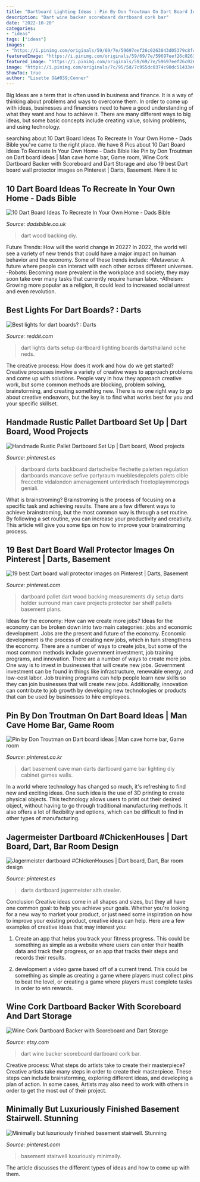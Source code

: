 ```yaml
---
title: "Dartboard Lighting Ideas : Pin By Don Troutman On Dart Board Ideas"
description: "Dart wine backer scoreboard dartboard cork bar"
date: "2022-10-20"
categories:
- "ideas"
tags: ["ideas"]
images:
- "https://i.pinimg.com/originals/59/69/7e/59697eef26c0263843d05379c8fcaefc.jpg"
featuredImage: "https://i.pinimg.com/originals/59/69/7e/59697eef26c0263843d05379c8fcaefc.jpg"
featured_image: "https://i.pinimg.com/originals/59/69/7e/59697eef26c0263843d05379c8fcaefc.jpg"
image: "https://i.pinimg.com/originals/7c/95/5d/7c955dc0374c90dc51433e6a62d867c9.jpg"
ShowToc: true
author: "Lisette O&#039;Conner"
---
```



Big Ideas are a term that is often used in business and finance. It is a way of thinking about problems and ways to overcome them. In order to come up with ideas, businesses and financiers need to have a good understanding of what they want and how to achieve it. There are many different ways to big ideas, but some basic concepts include creating value, solving problems, and using technology.

	

		
searching about 10 Dart Board Ideas To Recreate In Your Own Home - Dads Bible you've came to the right place. We have 8 Pics about 10 Dart Board Ideas To Recreate In Your Own Home - Dads Bible like Pin by Don Troutman on Dart board ideas | Man cave home bar, Game room, Wine Cork Dartboard Backer with Scoreboard and Dart Storage and also 19 best Dart board wall protector images on Pinterest | Darts, Basement. Here it is:
		
    
## 10 Dart Board Ideas To Recreate In Your Own Home - Dads Bible

<img loading=lazy src="http://dadsbible.co.uk/wp-content/uploads/2018/03/Dart-Board-Ideas-DIY-Wall-made-from-wood.jpg" onerror="this.onerror=null;this.src='https://tse2.mm.bing.net/th?id=OIP.iViNsPyGgiN8bMTo9v_46AHaJ3&amp;pid=15.1';" alt="10 Dart Board Ideas To Recreate In Your Own Home - Dads Bible">

_Source: dadsbible.co.uk_

>dart wood backing diy. 

	

Future Trends: How will the world change in 2022?
In 2022, the world will see a variety of new trends that could have a major impact on human behavior and the economy. Some of these trends include: 
-Metaverse: A future where people can interact with each other across different universes. 
-Robots: Becoming more prevalent in the workplace and society, they may soon take over many tasks that currently require human labor. 
-Atheism: Growing more popular as a religion, it could lead to increased social unrest and even revolution.

    
## Best Lights For Dart Boards? : Darts

<img loading=lazy src="http://www.dartsthailand.com/wp-content/uploads/2015/06/dbsu_013_ned_dart_pro_set_up_board_lighting_oche_photo_jusmagthai_bangkok_thailand.jpg" onerror="this.onerror=null;this.src='https://tse2.mm.bing.net/th?id=OIP.GO46virVge4Waag5dct6hwHaFj&amp;pid=15.1';" alt="Best lights for dart boards? : Darts">

_Source: reddit.com_

>dart lights darts setup dartboard lighting boards dartsthailand oche neds. 

	

The creative process: How does it work and how do we get started?
Creative processes involve a variety of creative ways to approach problems and come up with solutions. People vary in how they approach creative work, but some common methods are blocking, problem solving, brainstorming, and creating something new. There is no one right way to go about creative endeavors, but the key is to find what works best for you and your specific skillset.

    
## Handmade Rustic Pallet Dartboard Set Up | Dart Board, Wood Projects

<img loading=lazy src="https://i.pinimg.com/originals/8a/78/7c/8a787cc541f70c790ae0789cebac5867.jpg" onerror="this.onerror=null;this.src='https://tse1.mm.bing.net/th?id=OIP.RJxDfxZM9ynijhnxb7vIUwHaLR&amp;pid=15.1';" alt="Handmade Rustic Pallet Dartboard Set Up | Dart board, Wood projects">

_Source: pinterest.es_

>dartboard darts backboard dartscheibe flechette paletten regulation dartboards mancave sefive partyraum mueblesdepalets palets cible freccette vidalondon amenagement unterirdisch freetoplaymmorpgs geniali. 

	

What is brainstroming? Brainstroming is the process of focusing on a specific task and achieving results. There are a few different ways to achieve brainstroming, but the most common way is through a set routine. By following a set routine, you can increase your productivity and creativity. This article will give you some tips on how to improve your brainstroming process.

    
## 19 Best Dart Board Wall Protector Images On Pinterest | Darts, Basement

<img loading=lazy src="https://i.pinimg.com/736x/4c/98/be/4c98be8ac1203df8d95c5f9579382204--dartboard-ideas-pallet-bar.jpg" onerror="this.onerror=null;this.src='https://tse2.mm.bing.net/th?id=OIP.QvfKvvp5yUG_SE1xNUf6XAHaJ3&amp;pid=15.1';" alt="19 best Dart board wall protector images on Pinterest | Darts, Basement">

_Source: pinterest.com_

>dartboard pallet dart wood backing measurements diy setup darts holder surround man cave projects protector bar shelf pallets basement plans. 

	

Ideas for the economy: How can we create more jobs?
Ideas for the economy can be broken down into two main categories: jobs and economic development. Jobs are the present and future of the economy. Economic development is the process of creating new jobs, which in turn strengthens the economy. There are a number of ways to create jobs, but some of the most common methods include government investment, job training programs, and innovation.
There are a number of ways to create more jobs. One way is to invest in businesses that will create new jobs. Government investment can be found in things like infrastructure, renewable energy, and low-cost labor. Job training programs can help people learn new skills so they can join businesses that will create new jobs. Additionally, innovation can contribute to job growth by developing new technologies or products that can be used by businesses to hire employees.

    
## Pin By Don Troutman On Dart Board Ideas | Man Cave Home Bar, Game Room

<img loading=lazy src="https://i.pinimg.com/originals/ef/5b/32/ef5b32ba6b2ab7b5892b8192a9a4dac3.jpg" onerror="this.onerror=null;this.src='https://tse4.mm.bing.net/th?id=OIP.cG5FpkXFSt_WD95X01NAIAHaJ4&amp;pid=15.1';" alt="Pin by Don Troutman on Dart board ideas | Man cave home bar, Game room">

_Source: pinterest.co.kr_

>dart basement cave man darts dartboard game bar lighting diy cabinet games walls. 

	

In a world where technology has changed so much, it's refreshing to find new and exciting ideas. One such idea is the use of 3D printing to create physical objects. This technology allows users to print out their desired object, without having to go through traditional manufacturing methods. It also offers a lot of flexibility and options, which can be difficult to find in other types of manufacturing.

    
## Jagermeister Dartboard #ChickenHouses | Dart Board, Dart, Bar Room Design

<img loading=lazy src="https://i.pinimg.com/originals/7c/95/5d/7c955dc0374c90dc51433e6a62d867c9.jpg" onerror="this.onerror=null;this.src='https://tse1.mm.bing.net/th?id=OIP.XnJX6UdZqy9g5nN-Q8cEfwHaKB&amp;pid=15.1';" alt="Jagermeister dartboard #ChickenHouses | Dart board, Dart, Bar room design">

_Source: pinterest.es_

>darts dartboard jagermeister sith steeler. 

	

Conclusion
Creative ideas come in all shapes and sizes, but they all have one common goal: to help you achieve your goals. Whether you're looking for a new way to market your product, or just need some inspiration on how to improve your existing product, creative ideas can help. Here are a few examples of creative ideas that may interest you: 
1. Create an app that helps you track your fitness progress. This could be something as simple as a website where users can enter their health data and track their progress, or an app that tracks their steps and records their results.

2. development a video game based off of a current trend. This could be something as simple as creating a game where players must collect pins to beat the level, or creating a game where players must complete tasks in order to win rewards.


    
## Wine Cork Dartboard Backer With Scoreboard And Dart Storage

<img loading=lazy src="https://img0.etsystatic.com/116/0/11642776/il_570xN.1008995070_b4pi.jpg" onerror="this.onerror=null;this.src='https://tse1.mm.bing.net/th?id=OIP.Nkix2VjGK4-FMU8dC8qlJgHaE8&amp;pid=15.1';" alt="Wine Cork Dartboard Backer with Scoreboard and Dart Storage">

_Source: etsy.com_

>dart wine backer scoreboard dartboard cork bar. 

	

Creative process: What steps do artists take to create their masterpiece?
Creative artists take many steps in order to create their masterpiece. These steps can include brainstorming, exploring different ideas, and developing a plan of action. In some cases, Artists may also need to work with others in order to get the most out of their project.

    
## Minimally But Luxuriously Finished Basement Stairwell. Stunning

<img loading=lazy src="https://i.pinimg.com/originals/59/69/7e/59697eef26c0263843d05379c8fcaefc.jpg" onerror="this.onerror=null;this.src='https://tse2.mm.bing.net/th?id=OIP.RBKMZrv_sFOn_WeXhAHRQgHaJ4&amp;pid=15.1';" alt="Minimally but luxuriously finished basement stairwell. Stunning">

_Source: pinterest.com_

>basement stairwell luxuriously minimally. 

	

The article discusses the different types of ideas and how to come up with them.

